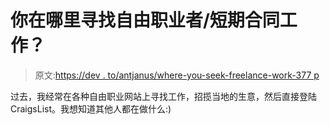 # 你在哪里寻找自由职业者/短期合同工作？

> 原文:[https://dev . to/antjanus/where-you-seek-freelance-work-377 p](https://dev.to/antjanus/where-do-you-seek-freelance-work-377p)

过去，我经常在各种自由职业网站上寻找工作，招揽当地的生意，然后直接登陆 CraigsList。我想知道其他人都在做什么:)